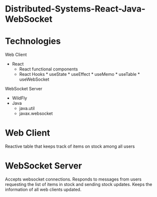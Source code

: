 # Distributed-Systems-React-Java-WebSocket

# Technologies
Web Client
* React 
   * React functional components
   * React Hooks
         * useState
         * useEffect
         * useMemo
         * useTable
         * useWebSocket
    
WebSocket Server
* WildFly
* Java
   * java.util
   * javax.websocket

# Web Client
Reactive table that keeps track of items on stock among all users

# WebSocket Server
Accepts websocket connections. Responds to messages from users requesting the list of items in stock and sending stock updates. Keeps the information of all web clients updated.

